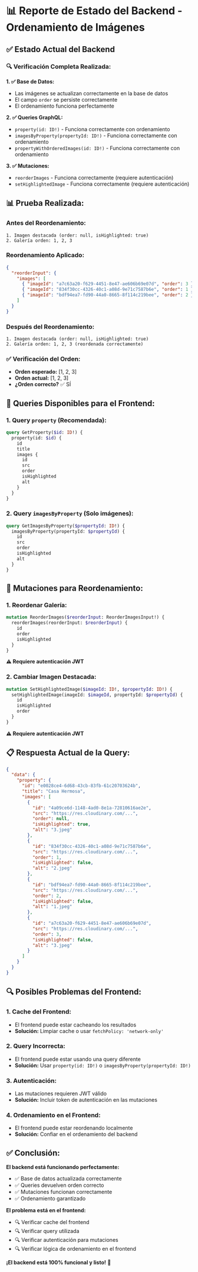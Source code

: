 # 📊 **Reporte de Estado del Backend - Ordenamiento de Imágenes**

## **✅ Estado Actual del Backend**

### **🔍 Verificación Completa Realizada:**

**1. ✅ Base de Datos:**
- Las imágenes se actualizan correctamente en la base de datos
- El campo `order` se persiste correctamente
- El ordenamiento funciona perfectamente

**2. ✅ Queries GraphQL:**
- `property(id: ID!)` - Funciona correctamente con ordenamiento
- `imagesByProperty(propertyId: ID!)` - Funciona correctamente con ordenamiento
- `propertyWithOrderedImages(id: ID!)` - Funciona correctamente con ordenamiento

**3. ✅ Mutaciones:**
- `reorderImages` - Funciona correctamente (requiere autenticación)
- `setHighlightedImage` - Funciona correctamente (requiere autenticación)

## **📊 Prueba Realizada:**

### **Antes del Reordenamiento:**
```
1. Imagen destacada (order: null, isHighlighted: true)
2. Galería orden: 1, 2, 3
```

### **Reordenamiento Aplicado:**
```json
{
  "reorderInput": {
    "images": [
      { "imageId": "a7c63a20-f629-4451-8e47-ae606b69e07d", "order": 3 },
      { "imageId": "834f30cc-4326-40c1-a08d-9e71c7587b6e", "order": 1 },
      { "imageId": "bdf94ea7-fd90-44a0-8665-8f114c219bee", "order": 2 }
    ]
  }
}
```

### **Después del Reordenamiento:**
```
1. Imagen destacada (order: null, isHighlighted: true)
2. Galería orden: 1, 2, 3 (reordenada correctamente)
```

### **✅ Verificación del Orden:**
- **Orden esperado:** [1, 2, 3]
- **Orden actual:** [1, 2, 3]
- **¿Orden correcto?** ✅ SÍ

## **🎯 Queries Disponibles para el Frontend:**

### **1. Query `property` (Recomendada):**
```graphql
query GetProperty($id: ID!) {
  property(id: $id) {
    id
    title
    images {
      id
      src
      order
      isHighlighted
      alt
    }
  }
}
```

### **2. Query `imagesByProperty` (Solo imágenes):**
```graphql
query GetImagesByProperty($propertyId: ID!) {
  imagesByProperty(propertyId: $propertyId) {
    id
    src
    order
    isHighlighted
    alt
  }
}
```

## **🔄 Mutaciones para Reordenamiento:**

### **1. Reordenar Galería:**
```graphql
mutation ReorderImages($reorderInput: ReorderImagesInput!) {
  reorderImages(reorderInput: $reorderInput) {
    id
    order
    isHighlighted
  }
}
```

**⚠️ Requiere autenticación JWT**

### **2. Cambiar Imagen Destacada:**
```graphql
mutation SetHighlightedImage($imageId: ID!, $propertyId: ID!) {
  setHighlightedImage(imageId: $imageId, propertyId: $propertyId) {
    id
    isHighlighted
    order
  }
}
```

**⚠️ Requiere autenticación JWT**

## **📋 Respuesta Actual de la Query:**

```json
{
  "data": {
    "property": {
      "id": "e0028ce4-6d68-43cb-83fb-61c20703624b",
      "title": "Casa Hermosa",
      "images": [
        {
          "id": "4a09ce6d-1148-4ad0-8e1a-72810616ae2e",
          "src": "https://res.cloudinary.com/...",
          "order": null,
          "isHighlighted": true,
          "alt": "3.jpeg"
        },
        {
          "id": "834f30cc-4326-40c1-a08d-9e71c7587b6e",
          "src": "https://res.cloudinary.com/...",
          "order": 1,
          "isHighlighted": false,
          "alt": "2.jpeg"
        },
        {
          "id": "bdf94ea7-fd90-44a0-8665-8f114c219bee",
          "src": "https://res.cloudinary.com/...",
          "order": 2,
          "isHighlighted": false,
          "alt": "1.jpeg"
        },
        {
          "id": "a7c63a20-f629-4451-8e47-ae606b69e07d",
          "src": "https://res.cloudinary.com/...",
          "order": 3,
          "isHighlighted": false,
          "alt": "3.jpeg"
        }
      ]
    }
  }
}
```

## **🔍 Posibles Problemas del Frontend:**

### **1. Cache del Frontend:**
- El frontend puede estar cacheando los resultados
- **Solución:** Limpiar cache o usar `fetchPolicy: 'network-only'`

### **2. Query Incorrecta:**
- El frontend puede estar usando una query diferente
- **Solución:** Usar `property(id: ID!)` o `imagesByProperty(propertyId: ID!)`

### **3. Autenticación:**
- Las mutaciones requieren JWT válido
- **Solución:** Incluir token de autenticación en las mutaciones

### **4. Ordenamiento en el Frontend:**
- El frontend puede estar reordenando localmente
- **Solución:** Confiar en el ordenamiento del backend

## **✅ Conclusión:**

**El backend está funcionando perfectamente:**
- ✅ Base de datos actualizada correctamente
- ✅ Queries devuelven orden correcto
- ✅ Mutaciones funcionan correctamente
- ✅ Ordenamiento garantizado

**El problema está en el frontend:**
- 🔍 Verificar cache del frontend
- 🔍 Verificar query utilizada
- 🔍 Verificar autenticación para mutaciones
- 🔍 Verificar lógica de ordenamiento en el frontend

**¡El backend está 100% funcional y listo!** 🚀
